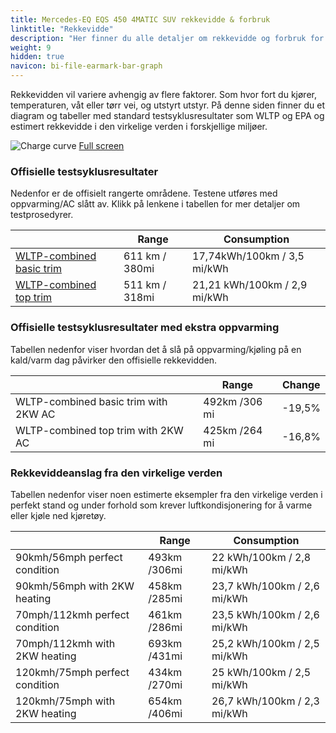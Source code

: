 ```yaml
---
title: Mercedes-EQ EQS 450 4MATIC SUV rekkevidde & forbruk
linktitle: "Rekkevidde"
description: "Her finner du alle detaljer om rekkevidde og forbruk for Mercedes-EQ EQS 450 4MATIC SUV."
weight: 9
hidden: true
navicon: bi-file-earmark-bar-graph
---
```

<!-- markdownlint-disable MD033 -->

Rekkevidden vil variere avhengig av flere faktorer. Som hvor fort du kjører, temperaturen, våt eller tørr vei, og utstyrt utstyr. På denne siden finner du et diagram og tabeller med standard testsyklusresultater som WLTP og EPA og estimert rekkevidde i den virkelige verden i forskjellige miljøer. 

<img class="img-fluid" alt="Charge curve" src="../range.svg"/>
<a href="../range.svg">Full screen</a>

### Offisielle testsyklusresultater

Nedenfor er de offisielt rangerte områdene. Testene utføres med oppvarming/AC slått av. Klikk på lenkene i tabellen for mer detaljer om testprosedyrer. 

<table class="table">
<thead>
<tr><th></th><th>  Range </th><th>Consumption </th></tr>
<tbody>
<tr><td><a href="../../../../../guides/understandingrange/wltp/">WLTP-combined basic trim</a></td><td> 611 km / 380mi </td><td>17,74kWh/100km / 3,5 mi/kWh </td></tr> 
<tr><td><a href="../../../../../guides/understandingrange/wltp/">WLTP-combined top trim</a></td><td> 511 km / 318mi </td><td> 21,21 kWh/100km / 2,9 mi/kWh </td></tr>  
</tbody></table>

### Offisielle testsyklusresultater med ekstra oppvarming

Tabellen nedenfor viser hvordan det å slå på oppvarming/kjøling på en kald/varm dag påvirker den offisielle rekkevidden. 

<table class="table">
<thead>
<tr><th></th><th>  Range </th><th>Change </th></tr>
<tbody>
<tr><td> WLTP-combined basic trim with 2KW AC </td><td> 492km /306 mi </td><td> -19,5%</td></tr>
<tr><td>  WLTP-combined top trim with 2KW AC </td><td> 425km /264 mi </td><td>-16,8%</td></tr>
</tbody></table>

### Rekkeviddeanslag fra den virkelige verden

Tabellen nedenfor viser noen estimerte eksempler fra den virkelige verden i perfekt stand og under forhold som krever luftkondisjonering for å varme eller kjøle ned kjøretøy. 

<table class="table">
<thead>
<tr><th></th><th>  Range </th><th>Consumption </th></tr>
<tbody>
<tr><td> 90kmh/56mph perfect condition </td><td> 493km /306mi</td><td> 22 kWh/100km / 2,8 mi/kWh </td></tr>
<tr><td> 90kmh/56mph with 2KW heating </td><td> 458km /285mi</td><td> 23,7 kWh/100km / 2,6 mi/kWh </td></tr
<tr><td> 70mph/112kmh perfect condition </td><td> 461km /286mi</td><td> 23,5 kWh/100km / 2,6 mi/kWh</td></tr>
<tr><td> 70mph/112kmh with 2KW heating </td><td> 693km /431mi</td><td> 25,2 kWh/100km / 2,5 mi/kWh  </td></tr
<tr><td> 120kmh/75mph perfect condition </td><td> 434km /270mi</td><td> 25 kWh/100km / 2,5 mi/kWh </td></tr>
<tr><td> 120kmh/75mph with 2KW heating </td><td> 654km /406mi</td><td> 26,7 kWh/100km / 2,3 mi/kWh </td></tr
</tbody></table>
